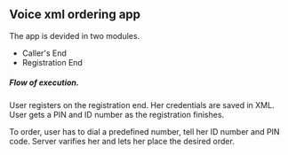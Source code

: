## Voice xml ordering app
The app is devided in two modules.
- Caller's End
- Registration End

##### Flow of execution.
User  registers on the registration end. Her credentials are saved in XML. User gets a PIN and ID number as the registration finishes.

To order, user has to dial a predefined number, tell her ID number and PIN code. Server varifies her and lets her place the desired order.
